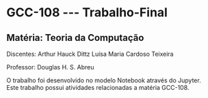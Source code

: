 # GCC-108 --- Trabalho-Final

## Matéria: Teoria da Computação


Discentes: Arthur Hauck Dittz
           Luísa Maria Cardoso Teixeira


Professor: Douglas H. S. Abreu

O trabalho foi desenvolvido no modelo Notebook através do Jupyter. <br />
Este trabalho possui atividades relacionadas a matéria GCC-108.
